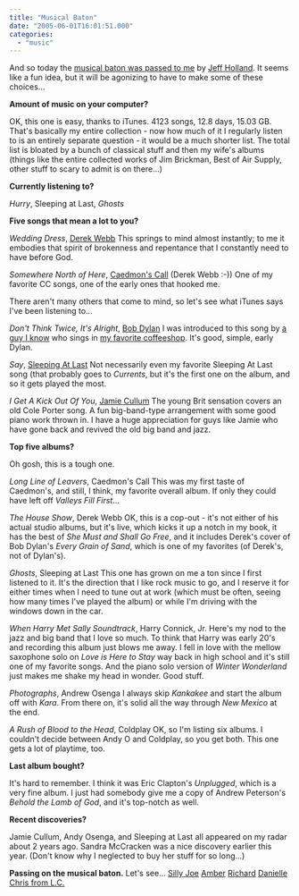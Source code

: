 ```yaml
---
title: "Musical Baton"
date: "2005-06-01T16:01:51.000"
categories: 
  - "music"
---
```


And so today the [musical baton was passed to me](http://thedirtroad.net/jeff/journal/2005/06/01/musical-baton/) by [Jeff Holland](http://thedirtroad.net/jeff). It seems like a fun idea, but it will be agonizing to have to make some of these choices...

**Amount of music on your computer?**

OK, this one is easy, thanks to iTunes. 4123 songs, 12.8 days, 15.03 GB. That's basically my entire collection - now how much of it I regularly listen to is an entirely separate question - it would be a much shorter list. The total list is bloated by a bunch of classical stuff and then my wife's albums (things like the entire collected works of Jim Brickman, Best of Air Supply, other stuff to scary to admit is on there...)

**Currently listening to?**

_Hurry_, Sleeping at Last, _Ghosts_

**Five songs that mean a lot to you?**

_Wedding Dress_, [Derek Webb](http://derekwebb.com) This springs to mind almost instantly; to me it embodies that spirit of brokenness and repentance that I constantly need to have before God.

_Somewhere North of Here_, [Caedmon's Call](http://caedmonscall.com) (Derek Webb :-)) One of my favorite CC songs, one of the early ones that hooked me.

There aren't many others that come to mind, so let's see what iTunes says I've been listening to...

_Don't Think Twice, It's Alright_, [Bob Dylan](http://bobdylan.com) I was introduced to this song by [a guy I know](http://www.billyheller.com/) who sings in [my favorite coffeeshop](http://www.brewedawakeningscr.com). It's good, simple, early Dylan.

_Say_, [Sleeping At Last](http://www.sleepingatlast.com) Not necessarily even my favorite Sleeping At Last song (that probably goes to _Currents_, but it's the first one on the album, and so it gets played the most.

_I Get A Kick Out Of You_, [Jamie Cullum](http://www.jamiecullum.com) The young Brit sensation covers an old Cole Porter song. A fun big-band-type arrangement with some good piano work thrown in. I have a huge appreciation for guys like Jamie who have gone back and revived the old big band and jazz.

**Top five albums?**

Oh gosh, this is a tough one.

_Long Line of Leavers_, Caedmon's Call This was my first taste of Caedmon's, and still, I think, my favorite overall album. If only they could have left off _Valleys Fill First_...

_The House Show_, Derek Webb OK, this is a cop-out - it's not either of his actual studio albums, but it's live, which kicks it up a notch in my book, it has the best of _She Must and Shall Go Free_, and it includes Derek's cover of Bob Dylan's _Every Grain of Sand_, which is one of my favorites (of Derek's, not of Dylan's).

_Ghosts_, Sleeping at Last This one has grown on me a ton since I first listened to it. It's the direction that I like rock music to go, and I reserve it for either times when I need to tune out at work (which must be often, seeing how many times I've played the album) or while I'm driving with the windows down in the car.

_When Harry Met Sally Soundtrack_, Harry Connick, Jr. Here's my nod to the jazz and big band that I love so much. To think that Harry was early 20's and recording this album just blows me away. I fell in love with the mellow saxophone solo on _Love is Here to Stay_ way back in high school and it's still one of my favorite songs. And the piano solo version of _Winter Wonderland_ just makes me shake my head in wonder. Good stuff.

_Photographs_, Andrew Osenga I always skip _Kankakee_ and start the album off with _Kara_. From there on, it's solid all the way through _New Mexico_ at the end.

_A Rush of Blood to the Head_, Coldplay OK, so I'm listing six albums. I couldn't decide between Andy O and Coldplay, so you get both. This one gets a lot of playtime, too.

**Last album bought?**

It's hard to remember. I think it was Eric Clapton's _Unplugged_, which is a very fine album. I just had somebody give me a copy of Andrew Peterson's _Behold the Lamb of God_, and it's top-notch as well.

**Recent discoveries?**

Jamie Cullum, Andy Osenga, and Sleeping at Last all appeared on my radar about 2 years ago. Sandra McCracken was a nice discovery earlier this year. (Don't know why I neglected to buy her stuff for so long...)

**Passing on the musical baton.** Let's see... [Silly Joe](http://rmfo-blogs.com/sillyjoe/) [Amber](http://www.xanga.com/home.aspx?user=amburgler7) [Richard](http://rmfo-blogs.com/richard) [Danielle](http://rmfo-blogs.com/danielle/) [Chris from L.C.](http://rmfo-blogs.com/chris/)
